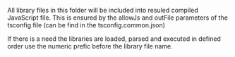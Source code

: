 ﻿All library files in this folder will be included into resuled compiled JavaScript file.
This is ensured by the allowJs and outFile parameters of the tsconfig file (can be find
in the tsconfig.common.json)

If there is a need the libraries are loaded, parsed and executed in defined order use
the numeric prefic before the library file name.
